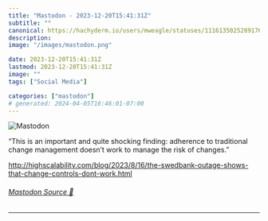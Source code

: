 ```yaml
---
title: "Mastodon - 2023-12-20T15:41:31Z"
subtitle: ""
canonical: https://hachyderm.io/users/mweagle/statuses/111613502528917631
description:
image: "/images/mastodon.png"

date: 2023-12-20T15:41:31Z
lastmod: 2023-12-20T15:41:31Z
image: ""
tags: ["Social Media"]

categories: ["mastodon"]
# generated: 2024-04-05T16:46:01-07:00
---
```

![Mastodon](/images/mastodon.png)

<p>“This is an important and quite shocking finding: adherence to traditional change management doesn’t work to manage the risk of changes.”</p><p><a href="http://highscalability.com/blog/2023/8/16/the-swedbank-outage-shows-that-change-controls-dont-work.html" target="_blank" rel="nofollow noopener noreferrer" translate="no"><span class="invisible">http://</span><span class="ellipsis">highscalability.com/blog/2023/</span><span class="invisible">8/16/the-swedbank-outage-shows-that-change-controls-dont-work.html</span></a></p>


###### [Mastodon Source 🐘](https://hachyderm.io/@mweagle/111613502528917631)

___
